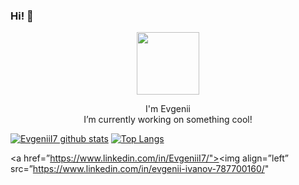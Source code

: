 ### Hi! 👋
<div align="center">
<img src="https://octodex.github.com/images/inspectocat.jpg" width="100">
<p>
  I'm Evgenii<br>
  I’m currently working on something cool!
</p>
</div>

[![EvgeniiI7 github stats](https://github-readme-stats.vercel.app/api?username=EvgeniiI7)](https://github.com/EvgeniiI7)  [![Top Langs](https://github-readme-stats.vercel.app/api/top-langs/?username=EvgeniiI7&layout=compact)](https://github.com/EvgeniiI7)

<a href=”https://www.linkedin.com/in/EvgeniiI7/"><img align=”left” src=”https://www.linkedin.com/in/evgenii-ivanov-787700160/"
